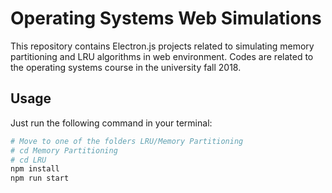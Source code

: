
# Operating Systems Web Simulations
This repository contains Electron.js projects related to simulating memory partitioning and LRU algorithms in web environment. Codes are related to the operating systems course in the university fall 2018.







## Usage
Just run the following command in your terminal:
```bash
# Move to one of the folders LRU/Memory Partitioning
# cd Memory Partitioning
# cd LRU
npm install
npm run start
```

